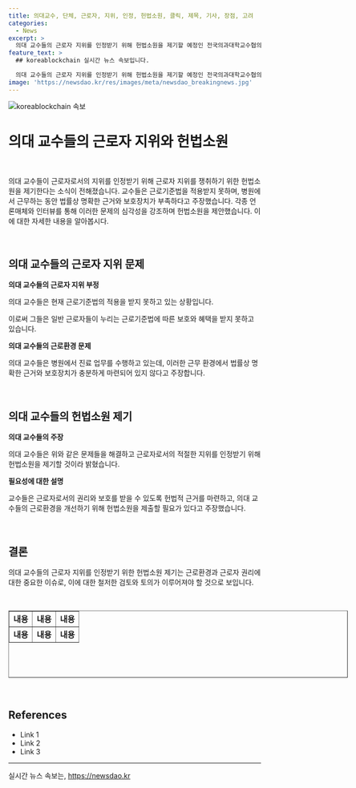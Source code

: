 ```yaml
---
title: 의대교수, 단체, 근로자, 지위, 인정, 헌법소원, 클릭, 제목, 기사, 장점, 고려
categories:
  - News
excerpt: >
  의대 교수들의 근로자 지위를 인정받기 위해 헌법소원을 제기할 예정인 전국의과대학교수협의회가 근로기준법 미적용과 법적 보호 부재로 근로 환경 개선이 필요하다고 강조했습니다. 교수들의 병원 근무와 진료 업무에 대한 법률적 근거와 보호장치 부재 문제를 지적하며 근로자로서의 권리를 요구했습니다.
feature_text: >
  ## koreablockchain 실시간 뉴스 속보입니다.

  의대 교수들의 근로자 지위를 인정받기 위해 헌법소원을 제기할 예정인 전국의과대학교수협의회가 근로기준법 미적용과 법적 보호 부재로 근로 환경 개선이 필요하다고 강조했습니다. 교수들의 병원 근무와 진료 업무에 대한 법률적 근거와 보호장치 부재 문제를 지적하며 근로자로서의 권리를 요구했습니다.
image: 'https://newsdao.kr/res/images/meta/newsdao_breakingnews.jpg'
---
```


<p><img src="https://newsdao.kr/res/images/meta/newsdao_breakingnews.jpg" alt="koreablockchain 속보" /></p>

<h1 data-ke-size="size26">의대 교수들의 근로자 지위와 헌법소원</h1>

<p data-ke-size="size16">&nbsp;</p>

<p>의대 교수들이 근로자로서의 지위를 인정받기 위해 근로자 지위를 쟁취하기 위한 헌법소원을 제기한다는 소식이 전해졌습니다. 교수들은 근로기준법을 적용받지 못하며, 병원에서 근무하는 동안 법률상 명확한 근거와 보호장치가 부족하다고 주장했습니다. 각종 언론매체와 인터뷰를 통해 이러한 문제의 심각성을 강조하며 헌법소원을 제안했습니다. 이에 대한 자세한 내용을 알아봅시다.</p>

<p data-ke-size="size16">&nbsp;</p>

<h2 data-ke-size="size26"><b>의대 교수들의 근로자 지위 문제</b></h2>

<p data-ke-size="size16"><b>의대 교수들의 근로자 지위 부정</b></p>

<p data-ke-size="size16">의대 교수들은 현재 근로기준법의 적용을 받지 못하고 있는 상황입니다.</p>

<p data-ke-size="size16">이로써 그들은 일반 근로자들이 누리는 근로기준법에 따른 보호와 혜택을 받지 못하고 있습니다.</p>

<p data-ke-size="size16"><b>의대 교수들의 근로환경 문제</b></p>

<p data-ke-size="size16">의대 교수들은 병원에서 진료 업무를 수행하고 있는데, 이러한 근무 환경에서 법률상 명확한 근거와 보호장치가 충분하게 마련되어 있지 않다고 주장합니다.</p>

<p data-ke-size="size16">&nbsp;</p>

<h2 data-ke-size="size26"><b>의대 교수들의 헌법소원 제기</b></h2>

<p data-ke-size="size16"><b>의대 교수들의 주장</b></p>

<p data-ke-size="size16">의대 교수들은 위와 같은 문제들을 해결하고 근로자로서의 적절한 지위를 인정받기 위해 헌법소원을 제기할 것이라 밝혔습니다.</p>

<p data-ke-size="size16"><b>필요성에 대한 설명</b></p>

<p data-ke-size="size16">교수들은 근로자로서의 권리와 보호를 받을 수 있도록 헌법적 근거를 마련하고, 의대 교수들의 근로환경을 개선하기 위해 헌법소원을 제출할 필요가 있다고 주장했습니다.</p>

<p data-ke-size="size16">&nbsp;</p>

<h2 data-ke-size="size26"><b>결론</b></h2>

<p data-ke-size="size16">의대 교수들의 근로자 지위를 인정받기 위한 헌법소원 제기는 근로환경과 근로자 권리에 대한 중요한 이슈로, 이에 대한 철저한 검토와 토의가 이루어져야 할 것으로 보입니다.</p>

<p data-ke-size="size16">&nbsp;</p>

<table style="width: 677px; height: 134px; margin-left: auto; margin-right: auto;" border="1">
<tbody>
<tr>
<td style="text-align: center; height: 17px;"><b>내용</b></td>
<td style="text-align: center; height: 17px;"><b>내용</b></td>
<td style="text-align: center; height: 17px;"><b>내용</b></td>
</tr>
<tr>
<td style="text-align: center; height: 17px;"><b>내용</b></td>
<td style="text-align: center; height: 17px;"><b>내용</b></td>
<td style="text-align: center; height: 17px;"><b>내용</b></td>
</tr>
</tbody>
</table>

<p data-ke-size="size16">&nbsp;</p>

<h2 data-ke-size="size26">References</h2>

<ul>
<li>Link 1</li>
<li>Link 2</li>
<li>Link 3</li>
</ul>

<hr>
실시간 뉴스 속보는, <a href="https://newsdao.kr" rel="dofollow">https://newsdao.kr</a>


